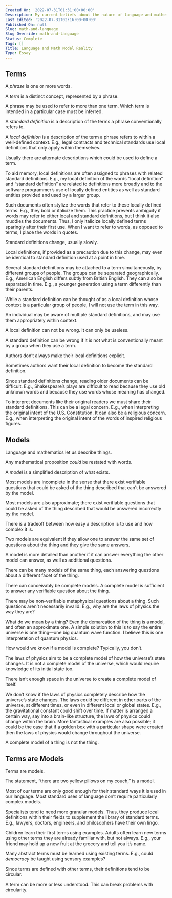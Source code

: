 ```yaml
---
Created On: '2022-07-31T01:31:00+00:00'
Description: My current beliefs about the nature of language and mathematics.
Last Edited: '2022-07-31T02:16:00+00:00'
Published On: null
Slug: math-and-language
Slug Override: math-and-language
Status: Complete
Tags: []
Title: Language and Math Model Reality
Type: Essay
---
```

<h2>Terms</h2>
<p>A <em>phrase</em> is one or more words.</p>
<p>A <em>term</em> is a distinct concept, represented by a phrase.</p>
<p>A phrase may be used to refer to more than one term. Which term is intended in a particular case must be inferred.</p>
<p>A <em>standard definition</em> is a description of the terms a phrase conventionally refers to.</p>
<p>A <em>local definition</em> is a description of the term a phrase refers to within a well-defined context. E.g., legal contracts and technical standards use local definitions that only apply within themselves.</p>
<p>Usually there are alternate descriptions which could be used to define a term.</p>
<p>To aid memory, local definitions are often assigned to phrases with related standard definitions. E.g., my local definition of the words “local definition” and “standard definition” are related to definitions more broadly and to the software programmer’s use of locally defined entities as well as standard entities provided and used by a larger group.</p>
<p>Such documents often stylize the words that refer to these locally defined terms. E.g., they bold or italicize them. This practice prevents ambiguity if words may refer to either local and standard definitions, but I think it also muddles the documents. Thus, I only italicize locally defined terms sparingly after their first use. When I want to refer to words, as opposed to terms, I place the words in quotes.</p>
<p>Standard definitions change, usually slowly.</p>
<p>Local definitions, if provided as a precaution due to this change, may even be identical to standard definition used at a point in time.</p>
<p>Several standard definitions may be attached to a term simultaneously, by different groups of people. The groups can be separated geographically. E.g., American English differs subtly from British English. They can also be separated in time. E.g., a younger generation using a term differently than their parents.</p>
<p>While a standard definition can be thought of as a local definition whose context is a particular group of people, I will not use the term in this way.</p>
<p>An individual may be aware of multiple standard definitions, and may use them appropriately within context.</p>
<p>A local definition can not be wrong. It can only be useless.</p>
<p>A standard definition can be wrong if it is not what is conventionally meant by a group when they use a term.</p>
<p>Authors don’t always make their local definitions explicit.</p>
<p>Sometimes authors want their local definition to become the standard definition.</p>
<p>Since standard definitions change, reading older documents can be difficult. E.g., Shakespeare’s plays are difficult to read because they use old unknown words and because they use words whose meaning has changed.</p>
<p>To interpret documents like their original readers we must share their standard definitions. This can be a legal concern. E.g., when interpreting the original intent of the U.S. Constitution. It can also be a religious concern. E.g., when interpreting the original intent of the words of inspired religious figures.</p>
<h2>Models</h2>
<p>Language and mathematics let us describe things.</p>
<p>Any mathematical proposition <em>could</em> be restated with words.</p>
<p>A <em>model</em> is a simplified description of what exists.</p>
<p>Most models are incomplete in the sense that there exist verifiable questions that could be asked of the thing described that can’t be answered by the model.</p>
<p>Most models are also approximate; there exist verifiable questions that could be asked of the thing described that would be answered incorrectly by the model.</p>
<p>There is a tradeoff between how easy a description is to use and how complex it is.</p>
<p>Two models are equivalent if they allow one to answer the same set of questions about the thing and they give the same answers.</p>
<p>A model is more detailed than another if it can answer everything the other model can answer, as well as additional questions.</p>
<p>There can be many models of the same thing, each answering questions about a different facet of the thing.</p>
<p>There can conceivably be complete models. A complete model is sufficient to answer any verifiable question about the thing.</p>
<p>There may be non-verifiable metaphysical questions about a thing. Such questions aren’t necessarily invalid. E.g., why are the laws of physics the way they are?</p>
<p>What do we mean by a thing? Even the demarcation of the thing is a model, and often an approximate one. A simple solution to this is to say the entire universe is one thing—one big quantum wave function. I believe this is one interpretation of quantum physics.</p>
<p>How would we know if a model is complete? Typically, you don’t.</p>
<p>The laws of physics aim to be a complete model of how the universe’s state changes. It is not a complete model of the universe, which would require knowledge of its initial state too.</p>
<p>There isn’t enough space in the universe to create a complete model of itself.</p>
<p>We don’t know if the laws of physics completely describe how the universe’s state changes. The laws could be different in other parts of the universe, at different times, or even in different local or global states. E.g., the gravitational constant could shift over time. If matter is arranged a certain way, say into a brain-like structure, the laws of physics could change within the brain. More fantastical examples are also possible; it could be the case that if a golden box with a particular shape were created then the laws of physics would change throughout the universe.</p>
<p>A complete model of a thing is not the thing.</p>
<h2>Terms are Models</h2>
<p>Terms are models.</p>
<p>The statement, “there are two yellow pillows on my couch,” is a model.</p>
<p>Most of our terms are only good enough for their standard ways it is used in our language. Most standard uses of language don’t require particularly complex models.</p>
<p>Specialists tend to need more granular models. Thus, they produce local definitions within their fields to supplement the library of standard terms. E.g., lawyers, doctors, engineers, and philosophers have their own lingo.</p>
<p>Children learn their first terms using examples. Adults often learn new terms using other terms they are already familiar with, but not always. E.g., your friend may hold up a new fruit at the grocery and tell you it’s name.</p>
<p>Many abstract terms must be learned using existing terms. E.g., could <em>democracy</em> be taught using sensory examples?</p>
<p>Since terms are defined with other terms, their definitions tend to be circular.</p>
<p>A term can be more or less understood. This can break problems with circularity.</p>
